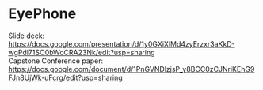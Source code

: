 # EyePhone
Slide deck: https://docs.google.com/presentation/d/1y0GXiXlMd4zyErzxr3aKkD-wgPdl71SO0bWoCRA23Nk/edit?usp=sharing <br />
Capstone Conference paper: https://docs.google.com/document/d/1PnGVNDlzjsP_y8BCC0zCJNriKEhG9FJn8UjWk-uFcrg/edit?usp=sharing 
